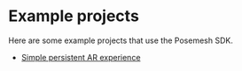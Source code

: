 # Example projects

Here are some example projects that use the Posemesh SDK.

* [Simple persistent AR experience](https://github.com/aukilabs/simple-persistent-ar-experience)
